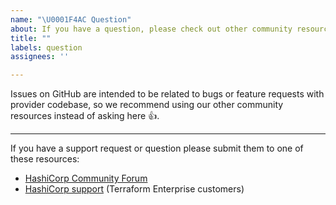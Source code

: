 ```yaml
---
name: "\U0001F4AC Question"
about: If you have a question, please check out other community resources!
title: ""
labels: question
assignees: ''

---
```


Issues on GitHub are intended to be related to bugs or feature requests with provider codebase,
so we recommend using our other community resources instead of asking here 👍.

---

If you have a support request or question please submit them to one of these resources:

* [HashiCorp Community Forum](https://discuss.hashicorp.com/c/terraform-providers)
* [HashiCorp support](https://support.hashicorp.com) (Terraform Enterprise customers)
